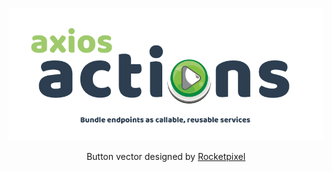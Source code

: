 <p align="center"><img src="logo-text.png" /></p>
<p align="center">Button vector designed by <a href="https://www.freepik.com/free-vector/useful-buttons-in-cartoon-style_848518.htm">Rocketpixel</a></p>
